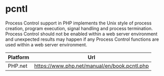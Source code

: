 # pcntl

Process Control support in PHP implements the Unix style of process creation, program execution, signal handling and process termination. Process Control should not be enabled within a web server environment and unexpected results may happen if any Process Control functions are used within a web server environment.

| Platform | Url                                                              |
|----------|------------------------------------------------------------------|
| PHP.net  | https://www.php.net/manual/en/book.pcntl.php                     |
